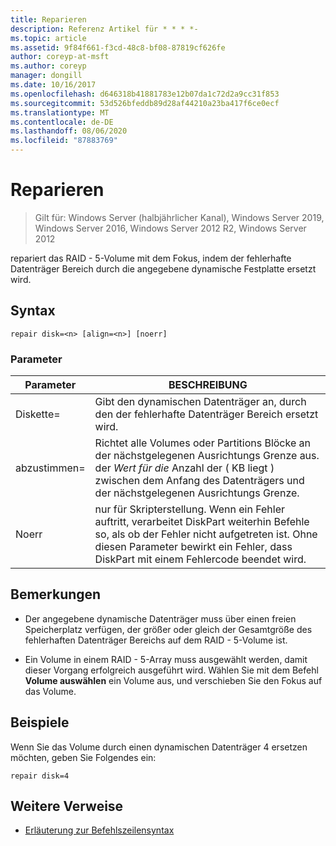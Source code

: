 ```yaml
---
title: Reparieren
description: Referenz Artikel für * * * *-
ms.topic: article
ms.assetid: 9f84f661-f3cd-48c8-bf08-87819cf626fe
author: coreyp-at-msft
ms.author: coreyp
manager: dongill
ms.date: 10/16/2017
ms.openlocfilehash: d646318b41881783e12b07da1c72d2a9cc31f853
ms.sourcegitcommit: 53d526bfeddb89d28af44210a23ba417f6ce0ecf
ms.translationtype: MT
ms.contentlocale: de-DE
ms.lasthandoff: 08/06/2020
ms.locfileid: "87883769"
---
```

# <a name="repair"></a>Reparieren

> Gilt für: Windows Server (halbjährlicher Kanal), Windows Server 2019, Windows Server 2016, Windows Server 2012 R2, Windows Server 2012

repariert das RAID \- 5-Volume mit dem Fokus, indem der fehlerhafte Datenträger Bereich durch die angegebene dynamische Festplatte ersetzt wird.



## <a name="syntax"></a>Syntax

```
repair disk=<n> [align=<n>] [noerr]
```

### <a name="parameters"></a>Parameter

| Parameter  |                                                                                             BESCHREIBUNG                                                                                              |
|------------|------------------------------------------------------------------------------------------------------------------------------------------------------------------------------------------------------|
| Diskette\=<n>  |                                                                 Gibt den dynamischen Datenträger an, durch den der fehlerhafte Datenträger Bereich ersetzt wird.                                                                 |
| abzustimmen\=<n> |          Richtet alle Volumes oder Partitions Blöcke an der nächstgelegenen Ausrichtungs Grenze aus. der *Wert für die* Anzahl der \( KB liegt \) zwischen dem Anfang des Datenträgers und der nächstgelegenen Ausrichtungs Grenze.           |
|   Noerr    | nur für Skripterstellung. Wenn ein Fehler auftritt, verarbeitet DiskPart weiterhin Befehle so, als ob der Fehler nicht aufgetreten ist. Ohne diesen Parameter bewirkt ein Fehler, dass DiskPart mit einem Fehlercode beendet wird. |

## <a name="remarks"></a>Bemerkungen

-   Der angegebene dynamische Datenträger muss über einen freien Speicherplatz verfügen, der größer oder gleich der Gesamtgröße des fehlerhaften Datenträger Bereichs auf dem RAID \- 5-Volume ist.

-   Ein Volume in einem RAID \- 5-Array muss ausgewählt werden, damit dieser Vorgang erfolgreich ausgeführt wird. Wählen Sie mit dem Befehl **Volume auswählen** ein Volume aus, und verschieben Sie den Fokus auf das Volume.

## <a name="examples"></a>Beispiele
Wenn Sie das Volume durch einen dynamischen Datenträger 4 ersetzen möchten, geben Sie Folgendes ein:

```
repair disk=4
```

## <a name="additional-references"></a>Weitere Verweise
- [Erläuterung zur Befehlszeilensyntax](command-line-syntax-key.md)




